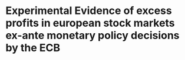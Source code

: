# Experimental Evidence of excess profits in european stock markets ex-ante monetary policy decisions by the ECB
